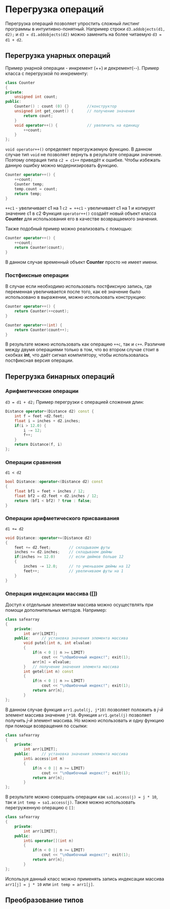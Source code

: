 # Перегрузка операций

Перегрузка операций позволяет упростить сложный листинг программы в интуитивно-понятный. Например строки `d3.addobjects(d1, d2);` и `d3 = d1.addobjects(d2)` можно заменить на более читаемую `d3 = d1 + d2`.

## Перегрузка унарных операций

Пример унарной операции - инкремент (++) и декремент(--).
Пример класса с перегрузкой по инкременту:

```cpp
class Counter
{
private: 
	unsigned int count;
public:
	Counter() : count (0) {} 		//конструктор
	unsigned int get_count() { 		// получение значения
		return count;
	} 
	void operator++() {				// увеличить на единицу
		++count;
	}
};
```

`void operator++()` определяет перегружаемую функцию. В данном случае тип `void` не позволяет вернуть в результате операции значение. Поэтому операция типа `c2 = c1++` приведёт к ошибке. Чтобы избежать данную ошибку можно модернизировать функцию.

```cpp
Counter operator++() {
	++count;
	Counter temp;
	temp.count = count;
	return temp;
}
```

`++c1` - увеличивает с1 на 1
`c2 = ++c1` - увеличивает с1 на 1 и копирует значение с1 в с2
Функция `operator++()` создаёт новый объект класса **Counter** для использования его в качестве возвращаемого значения.

Также подобный пример можно реализовать с помощью:

```cpp
Counter operator++() {
	++count;
	return Counter(count);
}
```

В данном случае временный объект **Counter** просто не имеет имени.

### Постфиксные операции

В случае если необходимо использовать постфиксную запись, где переменная увеличивается после того, как её значение было использовано в выражении, можно использовать конструкцию:
```cpp
Counter operator++() {
	return Counter(++count);
}

Counter operator++(int) {
	return Counter(count++);
}
```
В результате можно использовать как операцию `++c`, так и `c++`.
Различие между двумя операциями только в том, что во втором случае стоит в скобках **int**, что даёт сигнал компилятору, чтобы использовалась постфиксная версия операции.

## Перегрузка бинарных операций

### Арифметические операции
`d3 = d1 + d2;`
Пример перегрузки с операцией сложения длин:
```cpp
Distance operator+(Distance d2) const {
	int f = feet +d2.feet;
	float i = inches + d2.inches;
	if(i > 12.0) {
		i -= 12;
		f++;
	}
	return Distance(f, i)
};
```

### Операции сравнения
`d1 < d2`
```cpp
bool Distance::operator<(Distance d2) const
{
	float bf1 = feet + inches / 12;
	float bf2 = d2.feet + d2.inches / 12;
	return (bf1 < bf2) ? true : false;
}
```

### Операции арифметического присваивания
`d1 += d2`
```cpp
void Distance::operator+=(Distance d2)
{
	feet += d2.feet;		// складываем футы
	inches += d2.inches; 	// складываем дюймы
	if(inches >= 12.0)		// если дюймов больше 12
	{
		inches -= 12.0;		// то уменьшаем дюймы на 12
		feet++;				// увеличиваем футы на 1
	}
}
```

### Операция индексации массива ([])
Доступ к отдельным элементам массива можно осуществлять при помощи дополнительных методов. Например:
```cpp
class safearray
{
	private:
		int arr[LIMIT];
	public:		// установка значения элемента массива
		void putel(int n, int elvalue)
		{
			if(n < 0 || n >= LIMIT)
				cout << "\nОшибочный индекс!"; exit(1);
			arr[n] = elvalue;
		}	// получение значения элемента массива
		int getel(int n) const
		{
			if(n < 0 || n >= LIMIT)
				cout << "\nОшибочный индекс!"; exit(1);
			return arr[n];
		}
};
```
В данном случае функция `arr1.putel(j, j*10)` позволяет положить в *j-й* элемент массива значение `j*10`. Функция `arr1.getel(j)` позволяет получить *j-й* элемент массива. Но можно использовать и одну функцию при помощи возвращения по ссылки:
```cpp
class safearray
{
	private:
		int arr[LIMIT];
	public:		// установка значения элемента массива
		int& access(int n)
		{
			if(n < 0 || n >= LIMIT)
				cout << "\nОшибочный индекс!"; exit(1);
			return arr[n];
		}
};
```
В результате можно совершать операции как `sa1.access(j) = j * 10`, так и `int temp = sa1.access(j)`. 
Также можно использовать перегруженную операцию с `[]`:
```cpp
class safearray
{
	private:
		int arr[LIMIT];
	public:
		int& operator[](int n)
		{
			if(n < 0 || n >= LIMIT)
				cout << "\nОшибочный индекс!"; exit(1);
			return arr[n];
		}
};
```
Используя данный класс можно применять запись индексации массива `arr1[j] = j * 10` или `int temp = arr1[j]`.

## Преобразование типов

